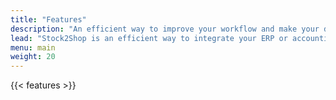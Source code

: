 ```yaml
---
title: "Features"
description: "An efficient way to improve your workflow and make your day-to-day business easier. Our e-commerce integration lets you sync inventory, automate and fulfill orders, simplify B2B ordering and integrate multiple marketplaces."
lead: "Stock2Shop is an efficient way to integrate your ERP or accounting system and your sales channels seamlessly. Our e-commerce integration automates your data syncing so you can spend time doing what you do best: growing your business. You control everything from your ERP or accounting system. How you choose to run it is up to you. From quote to invoice to receipt, you’re in control. It’s business as usual, just better."     
menu: main
weight: 20
---
```


{{< features >}}